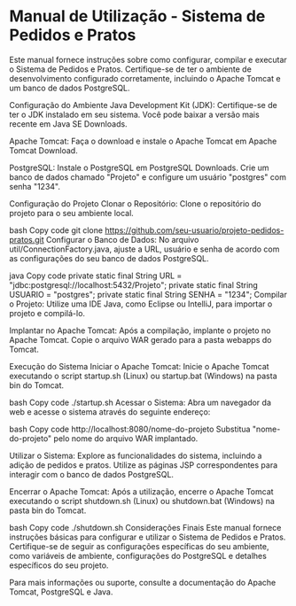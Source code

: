 # Manual de Utilização - Sistema de Pedidos e Pratos

Este manual fornece instruções sobre como configurar, compilar e executar o Sistema de Pedidos e Pratos. Certifique-se de ter o ambiente de desenvolvimento configurado corretamente, incluindo o Apache Tomcat e um banco de dados PostgreSQL.

Configuração do Ambiente
Java Development Kit (JDK):
Certifique-se de ter o JDK instalado em seu sistema. Você pode baixar a versão mais recente em Java SE Downloads.

Apache Tomcat:
Faça o download e instale o Apache Tomcat em Apache Tomcat Download.

PostgreSQL:
Instale o PostgreSQL em PostgreSQL Downloads. Crie um banco de dados chamado "Projeto" e configure um usuário "postgres" com senha "1234".

Configuração do Projeto
Clonar o Repositório:
Clone o repositório do projeto para o seu ambiente local.

bash
Copy code
git clone https://github.com/seu-usuario/projeto-pedidos-pratos.git
Configurar o Banco de Dados:
No arquivo util/ConnectionFactory.java, ajuste a URL, usuário e senha de acordo com as configurações do seu banco de dados PostgreSQL.

java
Copy code
private static final String URL = "jdbc:postgresql://localhost:5432/Projeto";
private static final String USUARIO = "postgres";
private static final String SENHA = "1234";
Compilar o Projeto:
Utilize uma IDE Java, como Eclipse ou IntelliJ, para importar o projeto e compilá-lo.

Implantar no Apache Tomcat:
Após a compilação, implante o projeto no Apache Tomcat. Copie o arquivo WAR gerado para a pasta webapps do Tomcat.

Execução do Sistema
Iniciar o Apache Tomcat:
Inicie o Apache Tomcat executando o script startup.sh (Linux) ou startup.bat (Windows) na pasta bin do Tomcat.

bash
Copy code
./startup.sh
Acessar o Sistema:
Abra um navegador da web e acesse o sistema através do seguinte endereço:

bash
Copy code
http://localhost:8080/nome-do-projeto
Substitua "nome-do-projeto" pelo nome do arquivo WAR implantado.

Utilizar o Sistema:
Explore as funcionalidades do sistema, incluindo a adição de pedidos e pratos. Utilize as páginas JSP correspondentes para interagir com o banco de dados PostgreSQL.

Encerrar o Apache Tomcat:
Após a utilização, encerre o Apache Tomcat executando o script shutdown.sh (Linux) ou shutdown.bat (Windows) na pasta bin do Tomcat.

bash
Copy code
./shutdown.sh
Considerações Finais
Este manual fornece instruções básicas para configurar e utilizar o Sistema de Pedidos e Pratos. Certifique-se de seguir as configurações específicas do seu ambiente, como variáveis de ambiente, configurações do PostgreSQL e detalhes específicos do seu projeto.

Para mais informações ou suporte, consulte a documentação do Apache Tomcat, PostgreSQL e Java.
